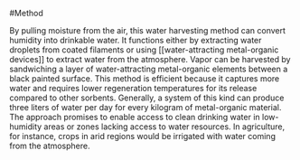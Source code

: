 #Method 

By pulling moisture from the air, this water harvesting method can convert humidity into drinkable water. It functions either by extracting water droplets from coated filaments or using [[water-attracting metal-organic devices]] to extract water from the atmosphere. Vapor can be harvested by sandwiching a layer of water-attracting metal-organic elements between a black painted surface. This method is efficient because it captures more water and requires lower regeneration temperatures for its release compared to other sorbents. Generally, a system of this kind can produce three liters of water per day for every kilogram of metal-organic material. The approach promises to enable access to clean drinking water in low-humidity areas or zones lacking access to water resources. In agriculture, for instance, crops in arid regions would be irrigated with water coming from the atmosphere.